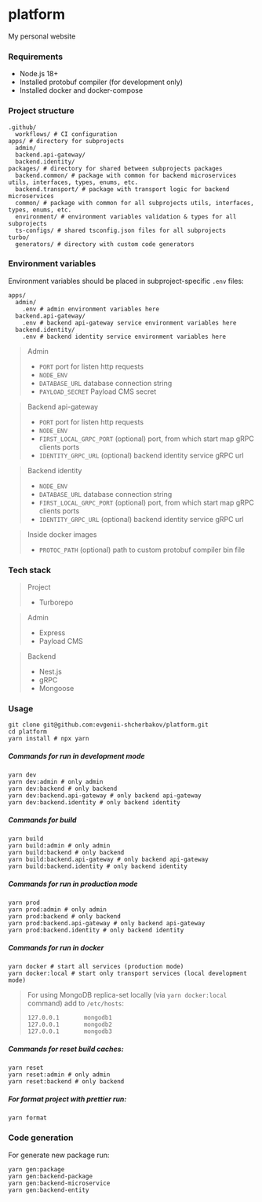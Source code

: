 # platform
My personal website

### Requirements

- Node.js 18+
- Installed protobuf compiler (for development only)
- Installed docker and docker-compose

### Project structure

```shell
.github/
  workflows/ # CI configuration
apps/ # directory for subprojects
  admin/
  backend.api-gateway/
  backend.identity/
packages/ # directory for shared between subprojects packages
  backend.common/ # package with common for backend microservices utils, interfaces, types, enums, etc.
  backend.transport/ # package with transport logic for backend microservices
  common/ # package with common for all subprojects utils, interfaces, types, enums, etc.
  environment/ # environment variables validation & types for all subprojects
  ts-configs/ # shared tsconfig.json files for all subprojects
turbo/
  generators/ # directory with custom code generators
```

### Environment variables

Environment variables should be placed in subproject-specific `.env` files:

```shell
apps/
  admin/
    .env # admin environment variables here
  backend.api-gateway/
    .env # backend api-gateway service environment variables here
  backend.identity/
    .env # backend identity service environment variables here
```

> Admin
>
> - `PORT` port for listen http requests
> - `NODE_ENV`
> - `DATABASE_URL` database connection string
> - `PAYLOAD_SECRET` Payload CMS secret

> Backend api-gateway
> 
> - `PORT` port for listen http requests
> - `NODE_ENV`
> - `FIRST_LOCAL_GRPC_PORT` (optional) port, from which start map gRPC clients ports
> - `IDENTITY_GRPC_URL` (optional) backend identity service gRPC url

> Backend identity
>
> - `NODE_ENV`
> - `DATABASE_URL` database connection string
> - `FIRST_LOCAL_GRPC_PORT` (optional) port, from which start map gRPC clients ports
> - `IDENTITY_GRPC_URL` (optional) backend identity service gRPC url

> Inside docker images
>
> - `PROTOC_PATH` (optional) path to custom protobuf compiler bin file

### Tech stack

> Project
> 
> - Turborepo

> Admin
>
> - Express
> - Payload CMS

> Backend
> 
> - Nest.js
> - gRPC
> - Mongoose

### Usage

```shell
git clone git@github.com:evgenii-shcherbakov/platform.git
cd platform
yarn install # npx yarn
```

##### Commands for run in development mode

```shell
yarn dev
yarn dev:admin # only admin
yarn dev:backend # only backend
yarn dev:backend.api-gateway # only backend api-gateway
yarn dev:backend.identity # only backend identity
```

##### Commands for build

```shell
yarn build
yarn build:admin # only admin
yarn build:backend # only backend
yarn build:backend.api-gateway # only backend api-gateway
yarn build:backend.identity # only backend identity
```

##### Commands for run in production mode

```shell
yarn prod
yarn prod:admin # only admin
yarn prod:backend # only backend
yarn prod:backend.api-gateway # only backend api-gateway
yarn prod:backend.identity # only backend identity
```

##### Commands for run in docker

```shell
yarn docker # start all services (production mode)
yarn docker:local # start only transport services (local development mode)
```

> For using MongoDB replica-set locally (via `yarn docker:local` command) add to `/etc/hosts`:
>
> ```text
> 127.0.0.1       mongodb1
> 127.0.0.1       mongodb2
> 127.0.0.1       mongodb3
> ```

##### Commands for reset build caches:
```shell
yarn reset
yarn reset:admin # only admin
yarn reset:backend # only backend
```

##### For format project with prettier run:
```shell
yarn format
```

### Code generation

For generate new package run:
```shell
yarn gen:package
yarn gen:backend-package
yarn gen:backend-microservice
yarn gen:backend-entity
```

